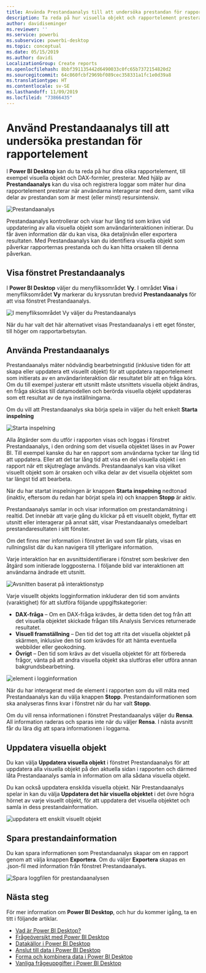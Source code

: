 ```yaml
---
title: Använda Prestandaanalys till att undersöka prestandan för rapportelement i Power BI Desktop
description: Ta reda på hur visuella objekt och rapportelement presterar avseende resursanvändning och svarstider
author: davidiseminger
ms.reviewer: ''
ms.service: powerbi
ms.subservice: powerbi-desktop
ms.topic: conceptual
ms.date: 05/15/2019
ms.author: davidi
LocalizationGroup: Create reports
ms.openlocfilehash: 8bbf391135442d6490033c0fc65b7372154820d2
ms.sourcegitcommit: 64c860fcbf2969bf089cec358331a1fc1e0d39a8
ms.translationtype: HT
ms.contentlocale: sv-SE
ms.lasthandoff: 11/09/2019
ms.locfileid: "73866435"
---
```

# <a name="use-performance-analyzer-to-examine-report-element-performance"></a>Använd Prestandaanalys till att undersöka prestandan för rapportelement

I **Power BI Desktop** kan du ta reda på hur dina olika rapportelement, till exempel visuella objekt och DAX-formler, presterar. Med hjälp av **Prestandaanalys** kan du visa och registrera loggar som mäter hur dina rapportelement presterar när användarna interagerar med dem, samt vilka delar av prestandan som är mest (eller minst) resursintensiv.

![Prestandaanalys](media/desktop-performance-analyzer/performance-analyzer-01.png)

Prestandaanalys kontrollerar och visar hur lång tid som krävs vid uppdatering av alla visuella objekt som användarinteraktionen initierar. Du får även information där du kan visa, öka detaljnivån eller exportera resultaten. Med Prestandaanalys kan du identifiera visuella objekt som påverkar rapporternas prestanda och du kan hitta orsaken till denna påverkan.

## <a name="displaying-the-performance-analyzer-pane"></a>Visa fönstret Prestandaanalys

I **Power BI Desktop** väljer du menyfliksområdet **Vy**. I området **Visa** i menyfliksområdet **Vy** markerar du kryssrutan bredvid **Prestandaanalys** för att visa fönstret Prestandaanalys.

![I menyfliksområdet Vy väljer du Prestandaanalys](media/desktop-performance-analyzer/performance-analyzer-02.png)

När du har valt det här alternativet visas Prestandaanalys i ett eget fönster, till höger om rapportarbetsytan.

## <a name="using-performance-analyzer"></a>Använda Prestandaanalys

Prestandaanalys mäter nödvändig bearbetningstid (inklusive tiden för att skapa eller uppdatera ett visuellt objekt) för att uppdatera rapportelement som initierats av en användarinteraktion där resultatet blir att en fråga körs. Om du till exempel justerar ett utsnitt måste utsnittets visuella objekt ändras, en fråga skickas till datamodellen och berörda visuella objekt uppdateras som ett resultat av de nya inställningarna. 

Om du vill att Prestandaanalys ska börja spela in väljer du helt enkelt **Starta inspelning**

![Starta inspelning](media/desktop-performance-analyzer/performance-analyzer-03.png)

Alla åtgärder som du utför i rapporten visas och loggas i fönstret Prestandaanalys, i den ordning som det visuella objektet läses in av Power BI. Till exempel kanske du har en rapport som användarna tycker tar lång tid att uppdatera. Eller att det tar lång tid att visa en del visuella objekt i en rapport när ett skjutreglage används. Prestandaanalys kan visa vilket visuellt objekt som är orsaken och vilka delar av det visuella objektet som tar längst tid att bearbeta. 

När du har startat inspelningen är knappen **Starta inspelning** nedtonad (inaktiv, eftersom du redan har börjat spela in) och knappen **Stopp** är aktiv. 

Prestandaanalys samlar in och visar information om prestandamätning i realtid. Det innebär att varje gång du klickar på ett visuellt objekt, flyttar ett utsnitt eller interagerar på annat sätt, visar Prestandaanalys omedelbart prestandaresultaten i sitt fönster.

Om det finns mer information i fönstret än vad som får plats, visas en rullningslist där du kan navigera till ytterligare information.

Varje interaktion har en avsnittsidentifierare i fönstret som beskriver den åtgärd som initierade loggposterna. I följande bild var interaktionen att användarna ändrade ett utsnitt.

![Avsnitten baserat på interaktionstyp](media/desktop-performance-analyzer/performance-analyzer-04.png)

Varje visuellt objekts logginformation inkluderar den tid som använts (varaktighet) för att slutföra följande uppgiftskategorier:

* **DAX-fråga** – Om en DAX-fråga krävdes, är detta tiden det tog från att det visuella objektet skickade frågan tills Analysis Services returnerade resultatet.
* **Visuell framställning** – Den tid det tog att rita det visuella objektet på skärmen, inklusive den tid som krävdes för att hämta eventuella webbilder eller geokodning. 
* **Övrigt** – Den tid som krävs av det visuella objektet för att förbereda frågor, vänta på att andra visuella objekt ska slutföras eller utföra annan bakgrundsbearbetning.

![element i logginformation](media/desktop-performance-analyzer/performance-analyzer-06.png)

När du har interagerat med de element i rapporten som du vill mäta med Prestandaanalys kan du välja knappen **Stopp**. Prestandainformationen som ska analyseras finns kvar i fönstret när du har valt **Stopp**.

Om du vill rensa informationen i fönstret Prestandaanalys väljer du **Rensa**. All information raderas och sparas inte när du väljer **Rensa**. I nästa avsnitt får du lära dig att spara informationen i loggarna. 

## <a name="refreshing-visuals"></a>Uppdatera visuella objekt

Du kan välja **Uppdatera visuella objekt** i fönstret Prestandaanalys för att uppdatera alla visuella objekt på den aktuella sidan i rapporten och därmed låta Prestandaanalys samla in information om alla sådana visuella objekt.

Du kan också uppdatera enskilda visuella objekt. När Prestandaanalys spelar in kan du välja **Uppdatera det här visuella objektet** i det övre högra hörnet av varje visuellt objekt, för att uppdatera det visuella objektet och samla in dess prestandainformation.

![uppdatera ett enskilt visuellt objekt](media/desktop-performance-analyzer/performance-analyzer-07.png)

## <a name="saving-performance-information"></a>Spara prestandainformation

Du kan spara informationen som Prestandaanalys skapar om en rapport genom att välja knappen **Exportera**. Om du väljer **Exportera** skapas en .json-fil med information från fönstret Prestandaanalys. 

![Spara loggfilen för prestandaanalysen](media/desktop-performance-analyzer/performance-analyzer-05.png)


## <a name="next-steps"></a>Nästa steg
För mer information om **Power BI Desktop**, och hur du kommer igång, ta en titt i följande artiklar.

* [Vad är Power BI Desktop?](desktop-what-is-desktop.md)
* [Frågeöversikt med Power BI Desktop](desktop-query-overview.md)
* [Datakällor i Power BI Desktop](desktop-data-sources.md)
* [Anslut till data i Power BI Desktop](desktop-connect-to-data.md)
* [Forma och kombinera data i Power BI Desktop](desktop-shape-and-combine-data.md)
* [Vanliga frågeuppgifter i Power BI Desktop](desktop-common-query-tasks.md)   

